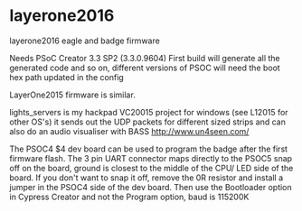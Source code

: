 # layerone2016

layerone2016 eagle and badge firmware

Needs 
  PSoC Creator  3.3 SP2 (3.3.0.9604)
  First build will generate all the generated code and so on, different versions of PSOC will need the boot hex path updated in the config
  
LayerOne2015 firmware is similar.

lights_servers is my hackpad VC20015 project for windows (see L12015 for other OS's) it sends out the UDP packets for different sized strips and can also do an audio visualiser with BASS http://www.un4seen.com/

The PSOC4 $4 dev board can be used to program the badge after the first firmware flash. The 3 pin UART connector maps directly to the PSOC5 snap off on the board, ground is closest to the middle of the CPU/ LED side of the board. If you don't want to snap it off, remove the 0R resistor and install a jumper in the PSOC4 side of the dev board. Then use the Bootloader option in Cypress Creator and not the Program option, baud is 115200K
